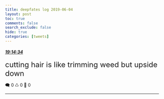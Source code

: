 ```yaml
---
title: deepfates log 2019-06-04
layout: post
toc: true
comments: false
search_exclude: false
hide: true
categories: [tweets]
---
```



#### <a href = "https://twitter.com/deepfates/status/1136078825677213696">*19:14:34*</a>

<font size="5">cutting hair is like trimming weed but upside down</font>



🗨️ 0 ♺ 0 🤍  0   

---
    
            

